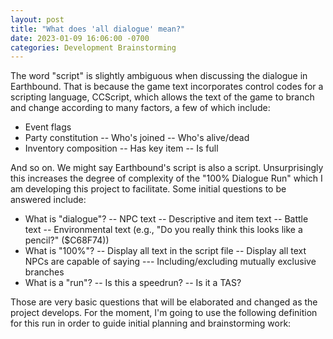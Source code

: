 ```yaml
---
layout: post
title: "What does 'all dialogue' mean?"
date: 2023-01-09 16:06:00 -0700
categories: Development Brainstorming
---
```

The word "script" is slightly ambiguous when discussing the dialogue in Earthbound. That is because the game text incorporates control codes for a scripting language, CCScript, which allows the text of the game to branch and change according to many factors, a few of which include:

- Event flags
- Party constitution
-- Who's joined
-- Who's alive/dead
- Inventory composition
-- Has key item
-- Is full

And so on. We might say Earthbound's script is also a script. Unsurprisingly this increases the degree of complexity of the "100% Dialogue Run" which I am developing this project to facilitate. Some initial questions to be answered include:

- What is "dialogue"?
-- NPC text
-- Descriptive and item text
-- Battle text
-- Environmental text (e.g., "Do you really think this looks like a pencil?" ($C68F74))
- What is "100%"?
-- Display all text in the script file
-- Display all text NPCs are capable of saying
--- Including/excluding mutually exclusive branches
- What is a "run"?
-- Is this a speedrun?
-- Is it a TAS?

Those are very basic questions that will be elaborated and changed as the project develops. For the moment, I'm going to use the following definition for this run in order to guide initial planning and brainstorming work:

